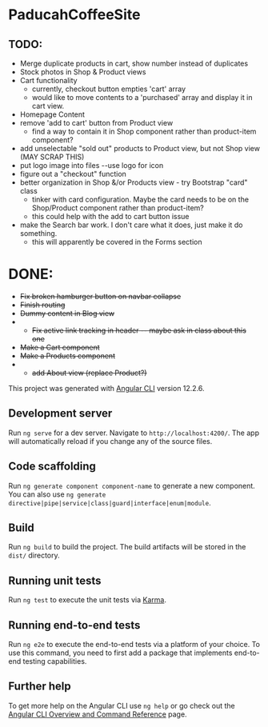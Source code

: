 # PaducahCoffeeSite

## TODO:
- Merge duplicate products in cart, show number instead of duplicates
- Stock photos in Shop & Product views
- Cart functionality
  - currently, checkout button empties 'cart' array
  - would like to move contents to a 'purchased' array and display it in cart view.
- Homepage Content
- remove 'add to cart' button from Product view
   - find a way to contain it in Shop component rather than product-item component?
- add unselectable "sold out" products to Product view, but not Shop view (MAY SCRAP THIS)
- put logo image into files --use logo for icon
- figure out a "checkout" function
- better organization in Shop &/or Products view - try Bootstrap "card" class
  - tinker with card configuration. Maybe the card needs to be on the Shop/Product component rather than product-item?
  - this could help with the add to cart button issue
- make the Search bar work. I don't care what it does, just make it do something.
  - this will apparently be covered in the Forms section

# DONE:
- ~~Fix broken hamburger button on navbar collapse~~
- ~~Finish routing~~
- ~~Dummy content in Blog view~~
- - ~~Fix active link tracking in header
-- maybe ask in class about this one~~
- ~~Make a Cart component~~
- ~~Make a Products component~~
- - ~~add About view (replace Product?)~~


This project was generated with [Angular CLI](https://github.com/angular/angular-cli) version 12.2.6.

## Development server

Run `ng serve` for a dev server. Navigate to `http://localhost:4200/`. The app will automatically reload if you change any of the source files.

## Code scaffolding

Run `ng generate component component-name` to generate a new component. You can also use `ng generate directive|pipe|service|class|guard|interface|enum|module`.

## Build

Run `ng build` to build the project. The build artifacts will be stored in the `dist/` directory.

## Running unit tests

Run `ng test` to execute the unit tests via [Karma](https://karma-runner.github.io).

## Running end-to-end tests

Run `ng e2e` to execute the end-to-end tests via a platform of your choice. To use this command, you need to first add a package that implements end-to-end testing capabilities.

## Further help

To get more help on the Angular CLI use `ng help` or go check out the [Angular CLI Overview and Command Reference](https://angular.io/cli) page.
